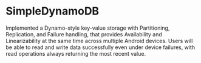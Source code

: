 # SimpleDynamoDB
Implemented a Dynamo-style key-value storage with Partitioning, Replication, and Failure handling, that provides Availability and Linearizability at the same time across multiple Android devices. 
Users will be able to read and write data successfully even under device failures, with read operations always returning the most recent value. 
